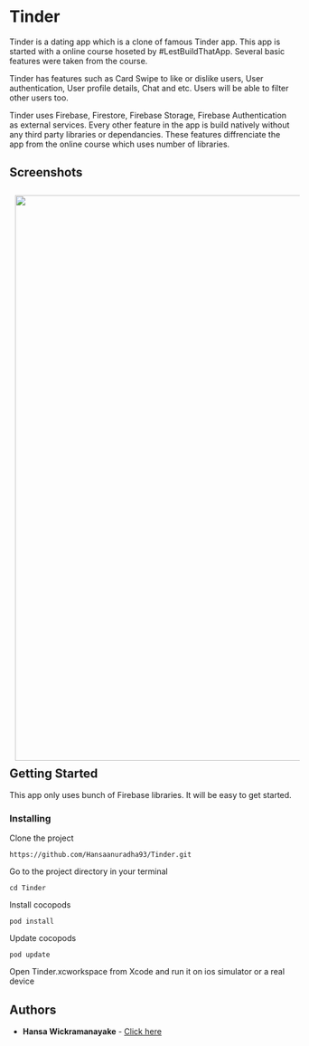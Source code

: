 # Tinder

Tinder is a dating app which is a clone of famous Tinder app. This app is started with a online course hoseted by #LestBuildThatApp. Several basic features were taken from the course.

Tinder has features such as Card Swipe to like or dislike users, User authentication, User profile details, Chat and etc. Users will be able to filter other users too.

Tinder uses Firebase, Firestore, Firebase Storage, Firebase Authentication as external services. Every other feature in the app is build natively without any third party libraries or dependancies. These features diffrenciate the app from the online course which uses number of libraries.

## Screenshots

[<img src="Screenshots/gif1.gif" align="left" width="1000" hspace="10" vspace="10">](Screenshots/clip1.gif)

<br/><br/>
<br/><br/>
<br/><br/>
<br/><br/>
<br/><br/>
<br/><br/>
<br/><br/>
<br/><br/>
<br/><br/>

## Getting Started

This app only uses bunch of Firebase libraries. It will be easy to get started.

### Installing

Clone the project

```
https://github.com/Hansaanuradha93/Tinder.git
```

Go to the project directory in your terminal

```
cd Tinder
```

Install cocopods

```
pod install
```

Update cocopods

```
pod update
```

Open Tinder.xcworkspace from Xcode and run it on ios simulator or a real device

## Authors

- **Hansa Wickramanayake** - [Click here](https://github.com/Hansaanuradha93)
